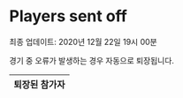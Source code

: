 # Players sent off
최종 업데이트: 2020년 12월 22일 19시 00분


경기 중 오류가 발생하는 경우 자동으로 퇴장됩니다.


| 퇴장된 참가자 |
|:---:|